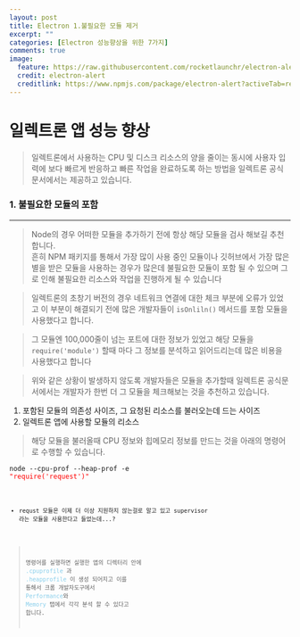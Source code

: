 ```yaml
---
layout: post
title: Electron 1.불필요한 모듈 제거 
excerpt: ""
categories: [Electron 성능향상을 위한 7가지]
comments: true
image:
  feature: https://raw.githubusercontent.com/rocketlaunchr/electron-alert/HEAD/assets/electronalert.png
  credit: electron-alert
  creditlink: https://www.npmjs.com/package/electron-alert?activeTab=readme
---
```


# 일렉트론 앱 성능 향상

> 일렉트론에서 사용하는 CPU 및 디스크 리소스의 양을 줄이는 동시에 사용자 입력에 보다 빠르게 반응하고 빠른 작업을 완료하도록 하는 방법을 일렉트론 공식문서에서는 제공하고 있습니다.


### 1. 불필요한 모듈의 포함
-------------------------
> Node의 경우 어떠한 모듈을 추가하기 전에 항상 해당 모듈을 검사 해보길 추천합니다.<br> 
흔히 NPM 패키지를 통해서 가장 많이 사용 중인 모듈이나 깃허브에서 가장 많은 별을 받은 모듈을 사용하는 경우가 많은데 불필요한 모듈이 포함 될 수 있으며 그로 인해 불필요한 리소스와 작업을 진행하게 될 수 있습니다

> 일렉트론의 초창기 버전의 경우 네트워크 연결에 대한 체크 부분에 오류가 있었고 이 부분이 해결되기 전에 많은 개발자들이 <code>isOnliln()</code> 메서드를 포함 모듈을 사용했다고 합니다.

> 그 모듈엔 100,000줄이 넘는 포트에 대한 정보가 있었고 해당 모듈을 <code>require('module')</code> 할때 마다 그 정보를 분석하고 읽어드리는데 많은 비용을 사용했다고 합니다

> 위와 같은 상황이 발생하지 않도록 개발자들은 모듈을 추가할때 일렉트론 공식문서에서는 개발자가 한번 더 그 모듈을 체크해보는 것을 추천하고 있습니다.

1. 포함된 모듈의 의존성 사이즈, 그 요청된 리소스를 불러오는데 드는 사이즈
2. 일렉트론 앱에 사용할 모듈의 리소스

> 해당 모듈을 불러올때 CPU 정보와 힙메모리 정보를 만드는 것을 아래의 명령어로 수행할 수 있습니다. 

<code>node --cpu-prof --heap-prof -e <span style=color:red>"require('request')"</span><code>

* requst 모듈은 이제 더 이상 지원하지 않는걸로 알고 있고 supervisor 라는 모듈을 사용한다고 들었는데...? 

> 명령어를 실행하면 실행한 앱의 디렉터리 안에 <span style="color:skyblue">.cpuprofile</span> 과 <span style="color:skyblue">.heapprofile</span> 이 생성 되어지고 이를 통해서 크롬 개발자도구에서 
<span style="color:skyblue">Performance</span>와 
<span style="color:skyblue">Memory</span> 
탭에서 각각 분석 할 수 있다고 합니다.

